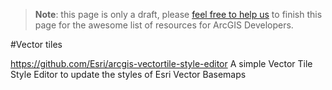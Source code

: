 > **Note**: this page is only a draft, please [feel free to help us](https://github.com/hhkaos/awesome-arcgis#contributions) to finish this page for the awesome list of resources for ArcGIS Developers.

#Vector tiles
<!-- START doctoc -->
<!-- END doctoc -->

https://github.com/Esri/arcgis-vectortile-style-editor
A simple Vector Tile Style Editor to update the styles of Esri Vector Basemaps
